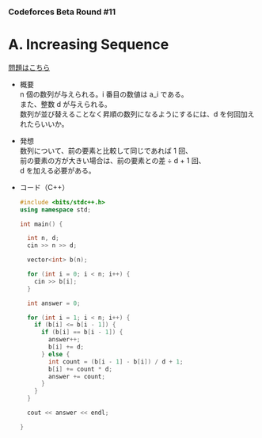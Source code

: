 ### Codeforces Beta Round #11

# A. Increasing Sequence

  [問題はこちら](https://codeforces.com/problemset/problem/11/A)
  
- 概要<br>
  n 個の数列が与えられる。i 番目の数値は a_i である。<br>
  また、整数 d が与えられる。<br>
  数列が並び替えることなく昇順の数列になるようにするには、d を何回加えれたらいいか。
  
  
- 発想<br>
  数列について、前の要素と比較して同じであれば 1 回、<br>
  前の要素の方が大きい場合は、前の要素との差 ÷ d + 1 回、<br>
  d を加える必要がある。

  
- コード（C++）

  ```cpp
  #include <bits/stdc++.h>
  using namespace std;

  int main() {

    int n, d;
    cin >> n >> d;

    vector<int> b(n);

    for (int i = 0; i < n; i++) {
      cin >> b[i];
    }

    int answer = 0;

    for (int i = 1; i < n; i++) {
      if (b[i] <= b[i - 1]) {
        if (b[i] == b[i - 1]) {
          answer++;
          b[i] += d;
        } else {
          int count = (b[i - 1] - b[i]) / d + 1;
          b[i] += count * d;
          answer += count;
        }
      }
    }

    cout << answer << endl;

  }
  ```
    